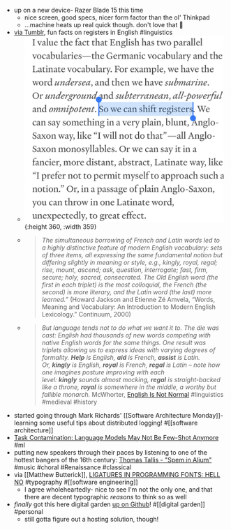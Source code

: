 - up on a new device- Razer Blade 15 this time
	- nice screen, good specs, nicer form factor than the ol' Thinkpad
	- ...machine heats up real quick though. don't love that 🤔
- [via Tumblr](https://bngrc.tumblr.com/post/738837343774097408/this-funny-thing-happens-when-you-try-to-translate), fun facts on registers in English #linguistics
	- ![tumblr_4f68839e3f7ea72130cdfea76a03ddfc_62170583_1280.jpg](../assets/tumblr_4f68839e3f7ea72130cdfea76a03ddfc_62170583_1280_1705012043754_0.jpg){:height 360, :width 359}
	- > *The simultaneous borrowing of French and Latin words led to a highly distinctive feature of modern English vocabulary: sets of three items, all expressing the same fundamental notion but differing slightly in meaning or style, e.g., kingly, royal, regal; rise, mount, ascend; ask, question, interrogate; fast, firm, secure; holy, sacred, consecrated. The Old English word (the first in each triplet) is the most colloquial, the French (the second) is more literary, and the Latin word (the last) more learned.”*
	  (Howard Jackson and Etienne Zé Amvela, “Words, Meaning and Vocabulary: An Introduction to Modern English Lexicology.” Continuum, 2000)
	- > *But language tends not to do what we want it to. The die was cast: English had thousands of new words competing with native English words for the same things. One result was triplets allowing us to express ideas with varying degrees of formality. **Help** is English, **aid** is French, **assist** is Latin. Or, **kingly** is English, **royal** is French, **regal** is Latin – note how one imagines posture improving with each level: **kingly** sounds almost mocking, **regal** is straight-backed like a throne, **royal** is somewhere in the middle, a worthy but fallible monarch.*
	  McWhorter, [English Is Not Normal](https://aeon.co/essays/why-is-english-so-weirdly-different-from-other-languages) #linguistics #medieval #history
- started going through Mark Richards' [[Software Architecture Monday]]- learning some useful tips about distributed logging! #[[software architecture]]
- [Task Contamination: Language Models May Not Be Few-Shot Anymore](https://arxiv.org/abs/2312.16337) #ml
- putting new speakers through their paces by listening to one of the hottest bangers of the 16th century: [Thomas Tallis - "Spem in Alium"](https://www.youtube.com/watch?v=iT-ZAAi4UQQ) #music #choral #Renaissance #classical
- via [[Matthew Butterick]], [LIGATURES IN PROGRAMMING FONTS: HELL NO](https://practicaltypography.com/ligatures-in-programming-fonts-hell-no.html) #typography #[[software engineering]]
	- I agree wholeheartedly- nice to see I'm not the only one, and that there are decent typographic _reasons_ to think so as well
- *finally* got this here digital garden [up on Github](https://github.com/vivshaw/zettel/tree/main)! #[[digital garden]] #personal
	- still gotta figure out a hosting solution, though!